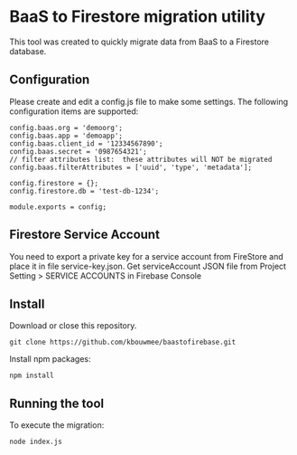 # BaaS to Firestore migration utility

This tool was created to quickly migrate data from BaaS to a Firestore database.

## Configuration
Please create and edit a config.js file to make some settings. The following configuration items are supported:
```
config.baas.org = 'demoorg';
config.baas.app = 'demoapp';
config.baas.client_id = '12334567890';
config.baas.secret = '0987654321';
// filter attributes list:  these attributes will NOT be migrated
config.baas.filterAttributes = ['uuid', 'type', 'metadata'];

config.firestore = {};
config.firestore.db = 'test-db-1234';

module.exports = config;
``` 

## Firestore Service Account
You need to export a private key for a service account from FireStore and place it in file service-key.json. Get serviceAccount JSON file from Project Setting > SERVICE ACCOUNTS in Firebase Console

## Install
Download or close this repository.
```
git clone https://github.com/kbouwmee/baastofirebase.git
```

Install npm packages:
```
npm install
```

## Running the tool
To execute the migration:
```
node index.js
```


